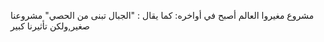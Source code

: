 مشروع مغيروا العالم أصبح في أواخره:
كما يقال : "الجبال تبنى من الحصي" مشروعنا صغير,ولكن تأثيرنا كبير
